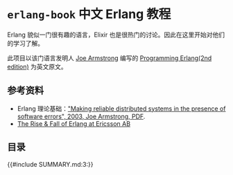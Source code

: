 # `erlang-book` 中文 Erlang 教程


Erlang 貌似一门很有趣的语言，Elixir 也是很热门的讨论。因此在这里开始对他们的学习了解。

此项目以该门语言发明人 [Joe Armstrong](https://en.wikipedia.org/wiki/Joe_Armstrong_(programmer)) 编写的 [Programming Erlang(2nd edition)](https://pragprog.com/titles/jaerlang2/programming-erlang-2nd-edition/) 为英文原文。


## 参考资料

- Erlang 理论基础：["Making reliable distributed systems in the presence of software errors", 2003, Joe Armstrong, PDF](images/armstrong_thesis_2003.pdf).
- [The Rise & Fall of Erlang at Ericsson AB](https://iknek.github.io/blog/the-erlang-story/)


## 目录


{{#include SUMMARY.md:3:}}
